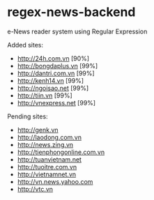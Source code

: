 regex-news-backend
==================

e-News reader system using Regular Expression

Added sites:

- http://24h.com.vn       [90%]
- http://bongdaplus.vn    [99%]
- http://dantri.com.vn    [99%]
- http://kenh14.vn        [99%]
- http://ngoisao.net      [99%]
- http://tiin.vn          [99%]
- http://vnexpress.net    [99%]

Pending sites:

- http://genk.vn
- http://laodong.com.vn
- http://news.zing.vn
- http://tienphongonline.com.vn
- http://tuanvietnam.net
- http://tuoitre.com.vn
- http://vietnamnet.vn
- http://vn.news.yahoo.com
- http://vtc.vn